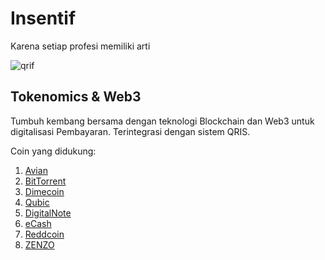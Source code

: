 # Insentif
Karena setiap profesi memiliki arti

![qrif](https://github.com/user-attachments/assets/6793f951-8271-4d81-8a82-2cb997241176)


## Tokenomics & Web3

Tumbuh kembang bersama dengan teknologi Blockchain dan Web3 untuk digitalisasi Pembayaran. Terintegrasi dengan sistem QRIS.

Coin yang didukung:
1. [Avian](https://www.avn.network/en)
2. [BitTorrent](https://www.bittorrent.com/token/btt/)
3. [Dimecoin](https://www.dimecoinnetwork.com/)
4. [Qubic](https://qubic.org/)
5. [DigitalNote](https://digitalnote.org/)
6. [eCash](https://e.cash/)
7. [Reddcoin](https://www.reddcoin.com/)
8. [ZENZO](https://zenzo.io/)
